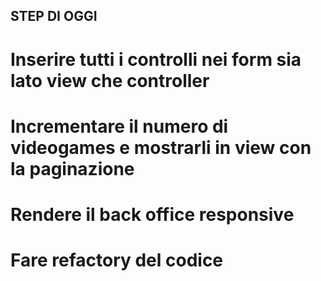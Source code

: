 ## STEP DI OGGI

# Inserire tutti i controlli nei form sia lato view che controller
# Incrementare il numero di videogames e mostrarli in view con la paginazione
# Rendere il back office responsive
# Fare refactory del codice
